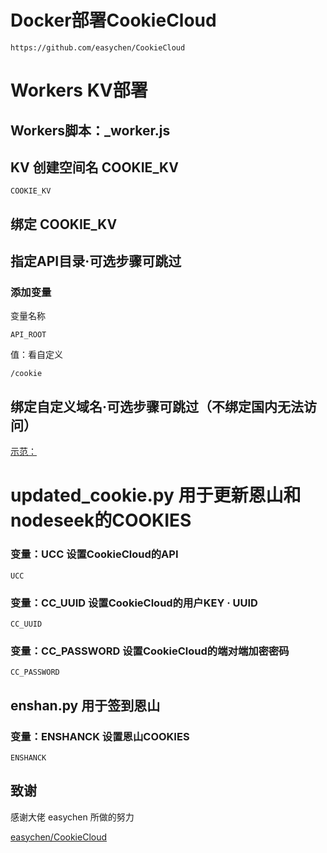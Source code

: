 # Docker部署CookieCloud
```
https://github.com/easychen/CookieCloud
```


# Workers KV部署

## Workers脚本：_worker.js

## KV 创建空间名 COOKIE_KV
```
COOKIE_KV
```

## 绑定 COOKIE_KV

## 指定API目录·可选步骤可跳过
### 添加变量
变量名称
```
API_ROOT
```
值：看自定义
```
/cookie
```

## 绑定自定义域名·可选步骤可跳过（不绑定国内无法访问）

[示范：](https://ccu.modevil.dpdns.org/cookie-api)

# updated_cookie.py 用于更新恩山和nodeseek的COOKIES


### 变量：UCC 设置CookieCloud的API

```
UCC
```
### 变量：CC_UUID 设置CookieCloud的用户KEY · UUID

```
CC_UUID
```
### 变量：CC_PASSWORD 设置CookieCloud的端对端加密密码

```
CC_PASSWORD
```

## enshan.py 用于签到恩山

### 变量：ENSHANCK 设置恩山COOKIES

```
ENSHANCK
```





## 致谢

感谢大佬 easychen 所做的努力


[easychen/CookieCloud](https://github.com/easychen/CookieCloud)
